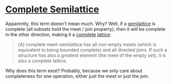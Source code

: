 # [Complete Semilattice](https://en.wikipedia.org/wiki/Semilattice#Complete_semilattices)

Apparently, this term doesn't mean much. Why? Well, if a 
[semilattice](/zettel/analysis/semilattice/) is complete (all subsets hold the 
meet / join property), then it will be complete in the other direction, making 
it a [complete](/zettel/analysis/lattice/complete/) 
[lattice](/zettel/analysis/lattice/):

> [A] complete meet-semilattice has all non-empty meets (which is equivalent to 
> being bounded complete) and all directed joins. If such a structure has also a
> greatest element (the meet of the empty set), it is also a complete lattice. 

Why does this term exist? Probably, because we only care about completeness for
one operation, either just the _meet_ or just the _join_.
